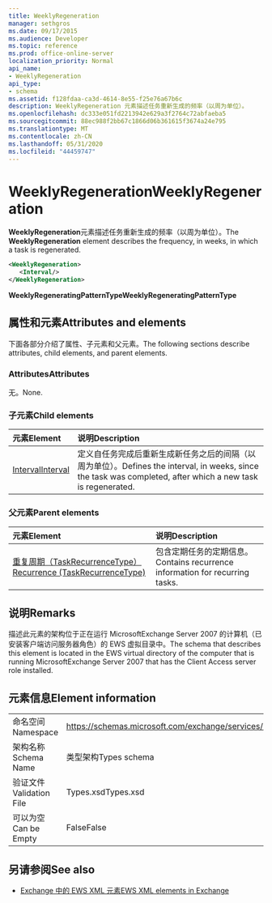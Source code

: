 ```yaml
---
title: WeeklyRegeneration
manager: sethgros
ms.date: 09/17/2015
ms.audience: Developer
ms.topic: reference
ms.prod: office-online-server
localization_priority: Normal
api_name:
- WeeklyRegeneration
api_type:
- schema
ms.assetid: f128fdaa-ca3d-4614-8e55-f25e76a67b6c
description: WeeklyRegeneration 元素描述任务重新生成的频率（以周为单位）。
ms.openlocfilehash: dc333e051fd2213942e629a3f2764c72abfaeba5
ms.sourcegitcommit: 88ec988f2bb67c1866d06b361615f3674a24e795
ms.translationtype: MT
ms.contentlocale: zh-CN
ms.lasthandoff: 05/31/2020
ms.locfileid: "44459747"
---
```

# <a name="weeklyregeneration"></a><span data-ttu-id="d7895-103">WeeklyRegeneration</span><span class="sxs-lookup"><span data-stu-id="d7895-103">WeeklyRegeneration</span></span>

<span data-ttu-id="d7895-104">**WeeklyRegeneration**元素描述任务重新生成的频率（以周为单位）。</span><span class="sxs-lookup"><span data-stu-id="d7895-104">The **WeeklyRegeneration** element describes the frequency, in weeks, in which a task is regenerated.</span></span> 
  
```xml
<WeeklyRegeneration>
   <Interval/>
</WeeklyRegeneration>
```

 <span data-ttu-id="d7895-105">**WeeklyRegeneratingPatternType**</span><span class="sxs-lookup"><span data-stu-id="d7895-105">**WeeklyRegeneratingPatternType**</span></span>
## <a name="attributes-and-elements"></a><span data-ttu-id="d7895-106">属性和元素</span><span class="sxs-lookup"><span data-stu-id="d7895-106">Attributes and elements</span></span>

<span data-ttu-id="d7895-107">下面各部分介绍了属性、子元素和父元素。</span><span class="sxs-lookup"><span data-stu-id="d7895-107">The following sections describe attributes, child elements, and parent elements.</span></span>
  
### <a name="attributes"></a><span data-ttu-id="d7895-108">Attributes</span><span class="sxs-lookup"><span data-stu-id="d7895-108">Attributes</span></span>

<span data-ttu-id="d7895-109">无。</span><span class="sxs-lookup"><span data-stu-id="d7895-109">None.</span></span>
  
### <a name="child-elements"></a><span data-ttu-id="d7895-110">子元素</span><span class="sxs-lookup"><span data-stu-id="d7895-110">Child elements</span></span>

|<span data-ttu-id="d7895-111">**元素**</span><span class="sxs-lookup"><span data-stu-id="d7895-111">**Element**</span></span>|<span data-ttu-id="d7895-112">**说明**</span><span class="sxs-lookup"><span data-stu-id="d7895-112">**Description**</span></span>|
|:-----|:-----|
|[<span data-ttu-id="d7895-113">Interval</span><span class="sxs-lookup"><span data-stu-id="d7895-113">Interval</span></span>](interval.md) <br/> |<span data-ttu-id="d7895-114">定义自任务完成后重新生成新任务之后的间隔（以周为单位）。</span><span class="sxs-lookup"><span data-stu-id="d7895-114">Defines the interval, in weeks, since the task was completed, after which a new task is regenerated.</span></span>  <br/> |
   
### <a name="parent-elements"></a><span data-ttu-id="d7895-115">父元素</span><span class="sxs-lookup"><span data-stu-id="d7895-115">Parent elements</span></span>

|<span data-ttu-id="d7895-116">**元素**</span><span class="sxs-lookup"><span data-stu-id="d7895-116">**Element**</span></span>|<span data-ttu-id="d7895-117">**说明**</span><span class="sxs-lookup"><span data-stu-id="d7895-117">**Description**</span></span>|
|:-----|:-----|
|[<span data-ttu-id="d7895-118">重复周期（TaskRecurrenceType）</span><span class="sxs-lookup"><span data-stu-id="d7895-118">Recurrence (TaskRecurrenceType)</span></span>](recurrence-taskrecurrencetype.md) <br/> |<span data-ttu-id="d7895-119">包含定期任务的定期信息。</span><span class="sxs-lookup"><span data-stu-id="d7895-119">Contains recurrence information for recurring tasks.</span></span>  <br/> |
   
## <a name="remarks"></a><span data-ttu-id="d7895-120">说明</span><span class="sxs-lookup"><span data-stu-id="d7895-120">Remarks</span></span>

<span data-ttu-id="d7895-121">描述此元素的架构位于正在运行 MicrosoftExchange Server 2007 的计算机（已安装客户端访问服务器角色）的 EWS 虚拟目录中。</span><span class="sxs-lookup"><span data-stu-id="d7895-121">The schema that describes this element is located in the EWS virtual directory of the computer that is running MicrosoftExchange Server 2007 that has the Client Access server role installed.</span></span>
  
## <a name="element-information"></a><span data-ttu-id="d7895-122">元素信息</span><span class="sxs-lookup"><span data-stu-id="d7895-122">Element information</span></span>

|||
|:-----|:-----|
|<span data-ttu-id="d7895-123">命名空间</span><span class="sxs-lookup"><span data-stu-id="d7895-123">Namespace</span></span>  <br/> |https://schemas.microsoft.com/exchange/services/2006/types  <br/> |
|<span data-ttu-id="d7895-124">架构名称</span><span class="sxs-lookup"><span data-stu-id="d7895-124">Schema Name</span></span>  <br/> |<span data-ttu-id="d7895-125">类型架构</span><span class="sxs-lookup"><span data-stu-id="d7895-125">Types schema</span></span>  <br/> |
|<span data-ttu-id="d7895-126">验证文件</span><span class="sxs-lookup"><span data-stu-id="d7895-126">Validation File</span></span>  <br/> |<span data-ttu-id="d7895-127">Types.xsd</span><span class="sxs-lookup"><span data-stu-id="d7895-127">Types.xsd</span></span>  <br/> |
|<span data-ttu-id="d7895-128">可以为空</span><span class="sxs-lookup"><span data-stu-id="d7895-128">Can be Empty</span></span>  <br/> |<span data-ttu-id="d7895-129">False</span><span class="sxs-lookup"><span data-stu-id="d7895-129">False</span></span>  <br/> |
   
## <a name="see-also"></a><span data-ttu-id="d7895-130">另请参阅</span><span class="sxs-lookup"><span data-stu-id="d7895-130">See also</span></span>



- [<span data-ttu-id="d7895-131">Exchange 中的 EWS XML 元素</span><span class="sxs-lookup"><span data-stu-id="d7895-131">EWS XML elements in Exchange</span></span>](ews-xml-elements-in-exchange.md)


